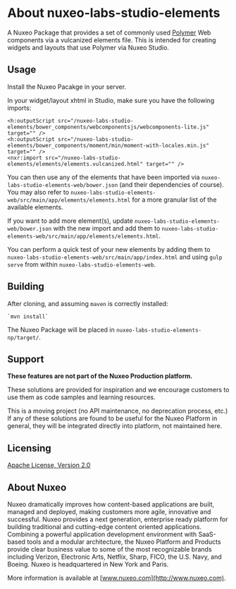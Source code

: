 # About nuxeo-labs-studio-elements

A Nuxeo Package that provides a set of commonly used [Polymer](https://www.polymer-project.org/1.0/) Web components via a vulcanized elements file. This is intended for creating widgets and layouts that use Polymer via Nuxeo Studio.

## Usage

Install the Nuxeo Pacakge in your server.

In your widget/layout xhtml in Studio, make sure you have the following imports:

    <h:outputScript src="/nuxeo-labs-studio-elements/bower_components/webcomponentsjs/webcomponents-lite.js" target="" />
    <h:outputScript src="/nuxeo-labs-studio-elements/bower_components/moment/min/moment-with-locales.min.js" target="" />
    <nxr:import src="/nuxeo-labs-studio-elements/elements/elements.vulcanized.html" target="" />

You can then use any of the elements that have been imported via `nuxeo-labs-studio-elements-web/bower.json` (and their dependencies of course). You may also refer to `nuxeo-labs-studio-elements-web/src/main/app/elements/elements.html` for a more granular list of the available elements.

If you want to add more element(s), update `nuxeo-labs-studio-elements-web/bower.json` with the new import and add them to `nuxeo-labs-studio-elements-web/src/main/app/elements/elements.html`.

You can perform a quick test of your new elements by adding them to `nuxeo-labs-studio-elements-web/src/main/app/index.html` and using `gulp serve` from within `nuxeo-labs-studio-elements-web`.

## Building

After cloning, and assuming `maven` is correctly installed:

    `mvn install`

The Nuxeo Package will be placed in `nuxeo-labs-studio-elements-np/target/`.

## Support

**These features are not part of the Nuxeo Production platform.**

These solutions are provided for inspiration and we encourage customers to use them as code samples and learning resources.

This is a moving project (no API maintenance, no deprecation process, etc.) If any of these solutions are found to be useful for the Nuxeo Platform in general, they will be integrated directly into platform, not maintained here.

## Licensing

[Apache License, Version 2.0](http://www.apache.org/licenses/LICENSE-2.0)

## About Nuxeo

Nuxeo dramatically improves how content-based applications are built, managed and deployed, making customers more agile, innovative and successful. Nuxeo provides a next generation, enterprise ready platform for building traditional and cutting-edge content oriented applications. Combining a powerful application development environment with SaaS-based tools and a modular architecture, the Nuxeo Platform and Products provide clear business value to some of the most recognizable brands including Verizon, Electronic Arts, Netflix, Sharp, FICO, the U.S. Navy, and Boeing. Nuxeo is headquartered in New York and Paris.

More information is available at [www.nuxeo.com](http://www.nuxeo.com).
